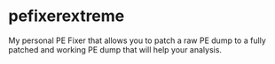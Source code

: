 # pefixerextreme
 My personal PE Fixer that allows you to patch a raw PE dump to a fully patched and working PE dump that will help your analysis.
